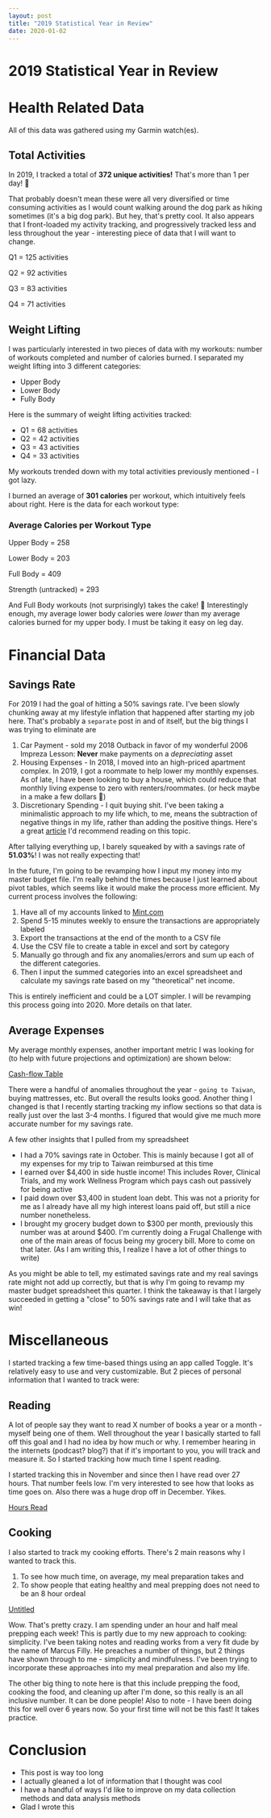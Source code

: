 ```yaml
---
layout: post
title: "2019 Statistical Year in Review"
date: 2020-01-02
---
```

# 2019 Statistical Year in Review

# Health Related Data

All of this data was gathered using my Garmin watch(es). 

## Total Activities

In 2019, I tracked a total of **372 unique activities!** That's more than 1 per day! 💪

That probably doesn't mean these were all very diversified or time consuming activities as I would count walking around the dog park as hiking sometimes (it's a big dog park). But hey, that's pretty cool. It also appears that I front-loaded my activity tracking, and progressively tracked less and less throughout the year - interesting piece of data that I will want to change. 

Q1 = 125 activities

Q2 = 92 activities

Q3 = 83 activities

Q4 = 71 activities

## Weight Lifting

I was particularly interested in two pieces of data with my workouts: number of workouts completed and number of calories burned. I separated my weight lifting into 3 different categories:

- Upper Body
- Lower Body
- Fully Body

Here is the summary of weight lifting activities tracked: 

- Q1 = 68 activities
- Q2 = 42 activities
- Q3 = 43 activities
- Q4 = 33 activities

My workouts trended down with my total activities previously mentioned -  I got lazy. 

I burned an average of **301 calories** per workout, which intuitively feels about right. Here is the data for each workout type: 

### Average Calories per Workout Type

Upper Body = 258

Lower Body = 203

Full Body = 409

Strength (untracked) = 293

And Full Body workouts (not surprisingly) takes the cake! 🍰 Interestingly enough, my average lower body calories were *lower* than my average calories burned for my upper body. I must be taking it easy on leg day. 

# Financial Data

## Savings Rate

For 2019 I had the goal of hitting a 50% savings rate. I've been slowly chunking away at my lifestyle inflation that happened after starting my job here. That's probably a `separate` post in and of itself, but the big things I was trying to eliminate are

1. Car Payment - sold my 2018 Outback in favor of my wonderful 2006 Impreza
Lesson: **Never** make payments on a *depreciating* asset
2. Housing Expenses - In 2018, I moved into an high-priced apartment complex. In 2019, I got a roommate to help lower my monthly expenses. As of late, I have been looking to buy a house, which could reduce that monthly living expense to zero with renters/roommates. (or heck maybe in a make a few dollars 🤑)
3. Discretionary Spending - I quit buying shit. I've been taking a minimalistic approach to my life which, to me, means the subtraction of negative things in my life, rather than adding the positive things. Here's a great [article](https://thehappyphilosopher.com/alligators-and-kittens/) I'd recommend reading on this topic. 

After tallying everything up, I barely squeaked by with a savings rate of **51.03%**! I was not really expecting that! 

In the future, I'm going to be revamping how I input my money into my master budget file. I'm really behind the times because I just learned about pivot tables, which seems like it would make the process more efficient. My current process involves the following:

1. Have all of my accounts linked to [Mint.com](http://mint.com)
2. Spend 5-15 minutes weekly to ensure the transactions are appropriately labeled
3. Export the transactions at the end of the month to a CSV file
4. Use the CSV file to create a table in excel and sort by category
5. Manually go through and fix any anomalies/errors and sum up each of the different categories. 
6. Then I input the summed categories into an excel spreadsheet and calculate my savings rate based on my "theoretical" net income. 

This is entirely inefficient and could be a LOT simpler. I will be revamping this process going into 2020. More details on that later. 

## Average Expenses

My average monthly expenses, another important metric I was looking for (to help with future projections and optimization) are shown below: 

[Cash-flow Table](https://www.notion.so/2cd61a364a78411dbfce66a08cf9589c)

There were a handful of anomalies throughout the year - `going to Taiwan`, buying mattresses, etc. But overall the results looks good. Another thing I changed is that I recently starting tracking my inflow sections so that data is really just over the last 3-4 months. I figured that would give me much more accurate number for my savings rate. 

A few other insights that I pulled from my spreadsheet

- I had a 70% savings rate in October. This is mainly because I got all of my expenses for my trip to Taiwan reimbursed at this time
- I earned over $4,400 in side hustle income! This includes Rover, Clinical Trials, and my work Wellness Program which pays cash out passively for being active
- I paid down over $3,400 in student loan debt. This was not a priority for me as I already have all my high interest loans paid off, but still a nice number nonetheless.
- I brought my grocery budget down to $300 per month, previously this number was at around $400. I'm currently doing a Frugal Challenge with one of the main areas of focus being my grocery bill. More to come on that later. (As I am writing this, I realize I have a lot of other things to write)

As you might be able to tell, my estimated savings rate and my real savings rate might not add up correctly, but that is why I'm going to revamp my master budget spreadsheet this quarter. I think the takeaway is that I largely succeeded in getting a "close" to 50% savings rate and I will take that as win!

# Miscellaneous

I started tracking a few time-based things using an app called Toggle. It's relatively easy to use and very customizable. But 2 pieces of personal information that I wanted to track were:

## Reading

A lot of people say they want to read X number of books a year or a month - myself being one of them. Well throughout the year I basically started to fall off this goal and I had no idea by how much or why. I remember hearing in the internets (podcast? blog?) that if it's important to you, you will track and measure it. So I started tracking how much time I spent reading. 

I started tracking this in November and since then I have read over 27 hours. That number feels low. I'm very interested to see how that looks as time goes on. Also there was a huge drop off in December. Yikes. 

[Hours Read](https://www.notion.so/153ce55ce1094962838d18bcbcb95757)

## Cooking

I also started to track my cooking efforts. There's 2 main reasons why I wanted to track this.

1. To see how much time, on average, my meal preparation takes
and
2. To show people that eating healthy and meal prepping does not need to be an 8 hour ordeal

[Untitled](https://www.notion.so/0b6d2b1c1eb045e3bfd868671bd96b43)

Wow. That's pretty crazy. I am spending under an hour and half meal prepping each week! This is partly due to my new approach to cooking: simplicity. I've been taking notes and reading works from a very fit dude by the name of Marcus Filly. He preaches a number of things, but 2 things have shown through to me - simplicity and mindfulness. I've been trying to incorporate these approaches into my meal preparation and also my life. 

The other big thing to note here is that this include prepping the food, cooking the food, and cleaning up after I'm done, so this really is an all inclusive number. It can be done people! Also to note - I have been doing this for well over 6 years now. So your first time will not be this fast! It takes practice.

# Conclusion

- This post is way too long
- I actually gleaned a lot of information that I thought was cool
- I have a handful of ways I'd like to improve on my data collection methods and data analysis methods
- Glad I wrote this
